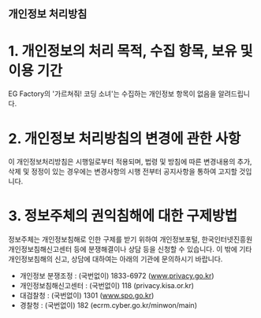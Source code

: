 ## 개인정보 처리방침

# 1. 개인정보의 처리 목적, 수집 항목, 보유 및 이용 기간

EG Factory의 '가르쳐줘! 코딩 소녀'는 수집하는 개인정보 항목이 없음을 알려드립니다.

# 2. 개인정보 처리방침의 변경에 관한 사항

이 개인정보처리방침은 시행일로부터 적용되며, 법령 및 방침에 따른 변경내용의 추가, 삭제 및 정정이 있는 경우에는 변경사항의 시행 전부터 공지사항을 통하여 고지할 것입니다.

# 3. 정보주체의 권익침해에 대한 구제방법

정보주체는 개인정보침해로 인한 구제를 받기 위하여 개인정보포털, 한국인터넷진흥원 개인정보침해신고센터 등에 분쟁해결이나 상담 등을 신청할 수 있습니다. 이 밖에 기타 개인정보침해의 신고, 상담에 대하여는 아래의 기관에 문의하시기 바랍니다.  

* 개인정보 분쟁조정 : (국번없이) 1833-6972 (www.privacy.go.kr)
* 개인정보침해신고센터 : (국번없이) 118 (privacy.kisa.or.kr)
* 대검찰청 : (국번없이) 1301 (www.spo.go.kr)
* 경찰청 : (국번없이) 182 (ecrm.cyber.go.kr/minwon/main)